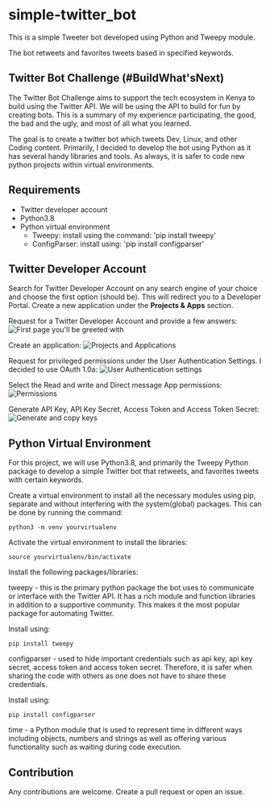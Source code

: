 # simple-twitter_bot

This is a simple Tweeter bot developed using Python and Tweepy module.

The bot retweets and favorites tweets based in specified keywords.

## Twitter Bot Challenge (#BuildWhat'sNext)
The Twitter Bot Challenge aims to support the tech ecosystem in Kenya to build using the Twitter API.
We will be using the API to build for fun by creating bots. This is a summary of my experience participating, the good, the bad and the ugly, and most of all what you learned.

The goal is to create a twitter bot which tweets Dev, Linux, and other Coding content. Primarily, I decided to develop the bot using Python as it has several handy libraries and tools. As always, it is safer to code new python projects within virtual environments.


## Requirements
- Twitter developer account
- Python3.8
- Python virtual environment
  - Tweepy: install using the command: 'pip install tweepy'
  - ConfigParser: install using: 'pip install configparser'

## Twitter Developer Account

Search for Twitter Developer Account on any search engine of your choice and choose the first option (should be). This will redirect you to a Developer Portal. Create a new application under the **Projects & Apps** section.

Request for a Twitter Developer Account and provide a few answers:
![First page you'll be greeted with](https://dev-to-uploads.s3.amazonaws.com/uploads/articles/mgw3sb6fd05jnjeydjwc.png)

Create an application:
![Projects and Applications](https://dev-to-uploads.s3.amazonaws.com/uploads/articles/ljyunblbr296sc0bg7xr.png)

Request for privileged permissions under the User Authentication Settings. I decided to use OAuth 1.0a:
![User Authentication settings](https://dev-to-uploads.s3.amazonaws.com/uploads/articles/xh4kmjmfxmh00ha0jeua.png)

Select the Read and write and Direct message App permissions:
![Permissions](https://dev-to-uploads.s3.amazonaws.com/uploads/articles/zxrye3rzh7z9d4e71jkk.png)

Generate API Key, API Key Secret, Access Token and Access Token Secret:
![Generate and copy keys](https://dev-to-uploads.s3.amazonaws.com/uploads/articles/ufh8pz07p102shovnbgt.png)

## Python Virtual Environment
For this project, we will use Python3.8, and primarily the Tweepy Python package to develop a simple Twitter bot that retweets, and favorites tweets with certain keywords.

Create a virtual environment to install all the necessary modules using pip, separate and without interfering with the system(global) packages. This can be done by running the command:

```
python3 -m venv yourvirtualenv
```
Activate the virtual environment to install the libraries:

```
source yourvirtualenv/bin/activate
```
Install the following packages/libraries:

tweepy - this is the primary python package the bot uses to communicate or interface with the Twitter API. It has a rich module and function libraries in addition to a supportive community. This makes it the most popular package for automating Twitter.

Install using:

```
pip install tweepy

```
configparser - used to hide important credentials such as api key, api key secret, access token and access token secret. Therefore, it is safer when sharing the code with others as one does not have to share these credentials.

Install using:

```
pip install configparser
```

time - a Python module that is used to represent time in different ways including objects, numbers and strings as well as offering various functionality such as waiting during code execution.

## Contribution
Any contributions are welcome. Create a pull request or open an issue.